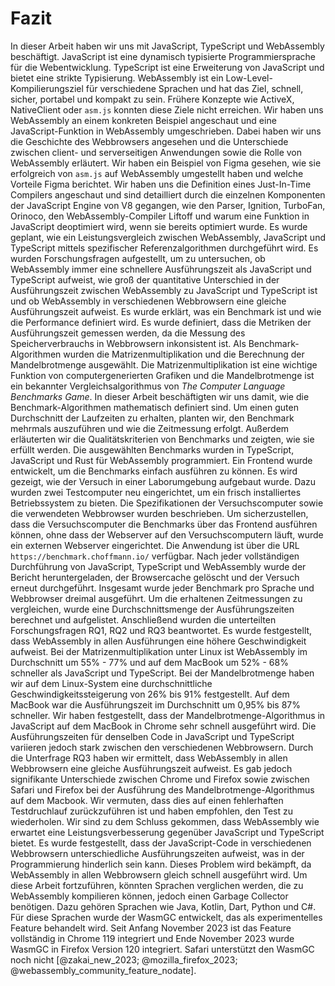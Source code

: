 # Fazit
In dieser Arbeit haben wir uns mit JavaScript, TypeScript und WebAssembly beschäftigt. JavaScript ist eine dynamisch typisierte Programmiersprache für die Webentwicklung. TypeScript ist eine Erweiterung von JavaScript und bietet eine strikte Typisierung. WebAssembly ist ein Low-Level-Kompilierungsziel für verschiedene Sprachen und hat das Ziel, schnell, sicher, portabel und kompakt zu sein. Frühere Konzepte wie ActiveX, NativeClient oder `asm.js` konnten diese Ziele nicht erreichen. Wir haben uns WebAssembly an einem konkreten Beispiel angeschaut und eine JavaScript-Funktion in WebAssembly umgeschrieben. Dabei haben wir uns die Geschichte des Webbrowsers angesehen und die Unterschiede zwischen client- und serverseitigen Anwendungen sowie die Rolle von WebAssembly erläutert. Wir haben ein Beispiel von Figma gesehen, wie sie erfolgreich von `asm.js` auf WebAssembly umgestellt haben und welche Vorteile Figma berichtet. Wir haben uns die Definition eines Just-In-Time Compilers angeschaut und sind detailliert durch die einzelnen Komponenten der JavaScript Engine von V8 gegangen, wie den Parser, Ignition, TurboFan, Orinoco, den WebAssembly-Compiler Liftoff und warum eine Funktion in JavaScript deoptimiert wird, wenn sie bereits optimiert wurde. Es wurde geplant, wie ein Leistungsvergleich zwischen WebAssembly, JavaScript und TypeScript mittels spezifischer Referenzalgorithmen durchgeführt wird. Es wurden Forschungsfragen aufgestellt, um zu untersuchen, ob WebAssembly immer eine schnellere Ausführungszeit als JavaScript und TypeScript aufweist, wie groß der quantitative Unterschied in der Ausführungszeit zwischen WebAssembly zu JavaScript und TypeScript ist und ob WebAssembly in verschiedenen Webbrowsern eine gleiche Ausführungszeit aufweist. Es wurde erklärt, was ein Benchmark ist und wie die Performance definiert wird. Es wurde definiert, dass die Metriken der Ausführungszeit gemessen werden, da die Messung des Speicherverbrauchs in Webbrowsern inkonsistent ist. Als Benchmark-Algorithmen wurden die Matrizenmultiplikation und die Berechnung der Mandelbrotmenge ausgewählt. Die Matrizenmultiplikation ist eine wichtige Funktion von computergenerierten Grafiken und die Mandelbrotmenge ist ein bekannter Vergleichsalgorithmus von _The Computer Language Benchmarks Game_. In dieser Arbeit beschäftigten wir uns damit, wie die Benchmark-Algorithmen mathematisch definiert sind. Um einen guten Durchschnitt der Laufzeiten zu erhalten, planten wir, den Benchmark mehrmals auszuführen und wie die Zeitmessung erfolgt. Außerdem erläuterten wir die Qualitätskriterien von Benchmarks und zeigten, wie sie erfüllt werden. Die ausgewählten Benchmarks wurden in TypeScript, JavaScript und Rust für WebAssembly programmiert. Ein Frontend wurde entwickelt, um die Benchmarks einfach ausführen zu können. Es wird gezeigt, wie der Versuch in einer Laborumgebung aufgebaut wurde. Dazu wurden zwei Testcomputer neu eingerichtet, um ein frisch installiertes Betriebssystem zu bieten. Die Spezifikationen der Versuchscomputer sowie die verwendeten Webbrowser wurden beschrieben. Um sicherzustellen, dass die Versuchscomputer die Benchmarks über das Frontend ausführen können, ohne dass der Webserver auf den Versuchscomputern läuft, wurde ein externen Webserver eingerichtet. Die Anwendung ist über die URL `https://benchmark.choffmann.io/` verfügbar. Nach jeder vollständigen Durchführung von JavaScript, TypeScript und WebAssembly wurde der Bericht heruntergeladen, der Browsercache gelöscht und der Versuch erneut durchgeführt. Insgesamt wurde jeder Benchmark pro Sprache und Webbrowser dreimal ausgeführt. Um die erhaltenen Zeitmessungen zu vergleichen, wurde eine Durchschnittsmenge der Ausführungszeiten berechnet und aufgelistet. Anschließend wurden die unterteilten Forschungsfragen RQ1, RQ2 und RQ3 beantwortet. Es wurde festgestellt, dass WebAssembly in allen Ausführungen eine höhere Geschwindigkeit aufweist. Bei der Matrizenmultiplikation unter Linux ist WebAssembly im Durchschnitt um 55% - 77% und auf dem MacBook um 52% - 68% schneller als JavaScript und TypeScript. Bei der Mandelbrotmenge haben wir auf dem Linux-System eine durchschnittliche Geschwindigkeitssteigerung von 26% bis 91% festgestellt. Auf dem MacBook war die Ausführungszeit im Durchschnitt um 0,95% bis 87% schneller. Wir haben festgestellt, dass der Mandelbrotmenge-Algorithmus in JavaScript auf dem MacBook in Chrome sehr schnell ausgeführt wird. Die Ausführungszeiten für denselben Code in JavaScript und TypeScript variieren jedoch stark zwischen den verschiedenen Webbrowsern. Durch die Unterfrage RQ3 haben wir ermittelt, dass WebAssembly in allen Webbrowsern eine gleiche Ausführungszeit aufweist. Es gab jedoch signifikante Unterschiede zwischen Chrome und Firefox sowie zwischen Safari und Firefox bei der Ausführung des Mandelbrotmenge-Algorithmus auf dem Macbook. Wir vermuten, dass dies auf einen fehlerhaften Testdruchlauf zurückzuführen ist und haben empfohlen, den Test zu wiederholen. Wir sind zu dem Schluss gekommen, dass WebAssembly wie erwartet eine Leistungsverbesserung gegenüber JavaScript und TypeScript bietet. Es wurde festgestellt, dass der JavaScript-Code in verschiedenen Webbrowsern unterschiedliche Ausführungszeiten aufweist, was in der Programmierung hinderlich sein kann. Dieses Problem wird bekämpft, da WebAssembly in allen Webbrowsern gleich schnell ausgeführt wird. Um diese Arbeit fortzuführen, könnten Sprachen verglichen werden, die zu WebAssembly kompilieren können, jedoch einen Garbage Collector benötigen. Dazu gehören Sprachen wie Java, Kotlin, Dart, Python und C#. Für diese Sprachen wurde der WasmGC entwickelt, das als experimentelles Feature behandelt wird. Seit Anfang November 2023 ist das Feature vollständig in Chrome 119 integriert und Ende November 2023 wurde WasmGC in Firefox Version 120 integriert. Safari unterstützt den WasmGC noch nicht [@zakai_new_2023; @mozilla_firefox_2023; @webassembly_community_feature_nodate].


